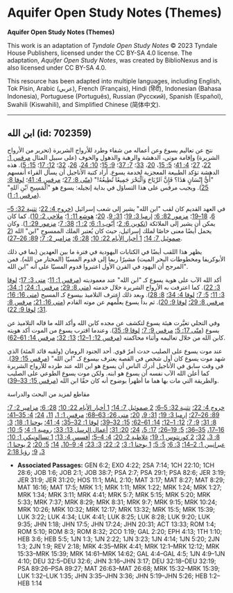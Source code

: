 # Aquifer Open Study Notes (Themes)

**Aquifer Open Study Notes (Themes)**

This work is an adaptation of *Tyndale Open Study Notes* © 2023 Tyndale House Publishers, licensed under the CC BY\-SA 4\.0 license. The adaptation, *Aquifer Open Study Notes*, was created by BiblioNexus and is also licensed under CC BY\-SA 4\.0\.

This resource has been adapted into multiple languages, including English, Tok Pisin, Arabic (عربي), French (Français), Hindi (हिंदी), Indonesian (Bahasa Indonesia), Portuguese (Português), Russian (Русский), Spanish (Español), Swahili (Kiswahili), and Simplified Chinese (简体中文).



--------------------------------

## ابن الله (id: 702359)

نتج عن تعاليم يسوع وعن أعماله من شفاء وطرد للأرواح الشريرة (تحرير من الأرواح الشريرة) وإقامة موتى، الدهشة والرهبة والذهول والخوف (على سبيل المثال [مرقس 1: 22](https://ref.ly/Mark1:22)، [27](https://ref.ly/Mark1:27)؛ [4: 41](https://ref.ly/Mark4:41)؛ [5: 15](https://ref.ly/Mark5:15)، [20](https://ref.ly/Mark5:20)، [33](https://ref.ly/Mark5:33)؛ [7: 37](https://ref.ly/Mark7:37)؛ [9: 15](https://ref.ly/Mark9:15)؛ [10: 24](https://ref.ly/Mark10:24)، [26](https://ref.ly/Mark10:26)، [32](https://ref.ly/Mark10:32)؛ [12: 17](https://ref.ly/Mark12:17)؛ [15: 5](https://ref.ly/Mark15:5)). هذه الدهشة تؤكد الطبيعة المعجزية لخدمة يسوع. أراد كتبة الأناجيل أن يسأل القراء أنفسهم "أَيُّ إِنْسَانٍ هَذَا؟ فَإِنَّ ٱلرِّيَاحَ وَٱلْبَحْرَ جَمِيعًا تُطِيعُهُ!" ([متّى 8: 27](https://ref.ly/Matt8:27)؛ [مرقس 4: 41](https://ref.ly/Mark4:41)؛ [لوقا 8: 25](https://ref.ly/Luke8:25)). ويجيب مرقس على هذا التساؤل في بداية إنجيله: يسوع هو "ٱلْمَسِيحِ ٱبْنِ ٱللهِ" ([مرقس 1: 1](https://ref.ly/Mark1:1)).

في العهد القديم كان لقب "ابن الله" يشير إلى شعب إسرائيل ([خروج 4: 22](https://ref.ly/Exod4:22)؛ [تثنية 32: 5–6](https://ref.ly/Deut32:5-Deut32:6)، [18–19](https://ref.ly/Deut32:18-Deut32:19)؛ [مزمور 82: 6؛](https://ref.ly/Ps82:6) [إرميا 3: 19](https://ref.ly/Jer3:19)؛ [31: 9](https://ref.ly/Jer31:9)، [20](https://ref.ly/Jer31:20)؛ [هوشع 11: 1](https://ref.ly/Hos11:1)؛ [ملاخي 2: 10](https://ref.ly/Mal2:10)). كما كان يمكن أن يشير إلى الملائكة ([تكوين 6: 2](https://ref.ly/Gen6:2)؛ [أيّوب 1: 6؛](https://ref.ly/Job1:6) [2: 1؛](https://ref.ly/Job2:1) [38: 7](https://ref.ly/Job38:7)؛ [مزمور 29: 1](https://ref.ly/Ps29:1)). وكان يحمل أيضًا معنى خاصًا لملك إسرائيل، حيث كان يُعتبر الملك الممسوح "ابن" الله ([2 صموئيل 7: 14؛](https://ref.ly/2Sam7:14) [1 أخبار الأيام 22: 10؛](https://ref.ly/1Chr22:10) [28: 6؛](https://ref.ly/1Chr28:6) [مزامير 2: 7؛](https://ref.ly/Ps2:7) [89: 26–27](https://ref.ly/Ps89:26-Ps89:27)).

يظهر هذا اللقب أيضًا في الكتابات اليهودية في فترة ما بين العهدين (بما في ذلك الأبوكريفا ومخطوطات البحر الميت) مشيرًا ربما إلى قدوم المسيّا (المختار من الله). فمن المرجح أن اليهود في القرن الأول اعتبروا قدوم المسيّا على أنه "ابن الله".

أكد الله الآب على هوية يسوع كـ "ابن الله" عند معموديته ([مرقس 1: 11](https://ref.ly/Mark1:11)؛ [متى 3: 17](https://ref.ly/Matt3:17)؛ [لوقا 3: 22](https://ref.ly/Luke3:22)). كما اعترفت به الأرواح الشريرة خلال خدمته ([متى 8: 29؛](https://ref.ly/Matt8:29) [مرقس 1: 24؛](https://ref.ly/Mark1:24) [1: 34؛](https://ref.ly/Mark1:34) [3: 11؛](https://ref.ly/Mark3:11) [5: 7؛](https://ref.ly/Mark5:7) [لوقا 4: 34؛](https://ref.ly/Luke4:34) [8: 28](https://ref.ly/Luke8:28)). وبعد ذلك اعترف التلاميذ بيسوع كـ المسيح ([متى 16: 16؛](https://ref.ly/Matt16:16) [مرقس 8: 29؛](https://ref.ly/Mark8:29) [لوقا 9: 20](https://ref.ly/Luke9:20)). ثم بدأ يسوع يعلِّمهم عن موته القادم ([متى 16: 21؛](https://ref.ly/Matt16:16) [مرقس 8: 31؛](https://ref.ly/Mark8:31) [لوقا 9: 22](https://ref.ly/Luke9:20)).

وفي التجلي تغيَّرت هيئة يسوع لتكشف عن مجده كابن الله وأكد الله ما قاله التلاميذ عن يسوع ([متّى 17: 5؛](https://ref.ly/Matt17:5) [مرقس 9: 7؛](https://ref.ly/Mark9:7) [لوقا 9: 35](https://ref.ly/Luke9:35)). وعندما اقترب يسوع من الموت أكد هويته كابن الله من خلال تعاليمه وأثناء محاكمته ([مرقس 12: 1–12؛](https://ref.ly/Mark12:1-Mark12:12) [13: 32؛](https://ref.ly/Mark13:32) [مرقس 14: 61–62](https://ref.ly/Mark14:61-Mark14:62)).

عند موت يسوع على الصليب حدث أمرٌ قوي. أحد الجنود الرومان (ولقبه قائد المئة) الذي شهد موت يسوع كان أول شخص في القصة يعترف بيسوع كـ "ابن الله" ([مرقس 15: 39](https://ref.ly/Mark15:39)). في وقت سابق في الأناجيل أدرك الناس أن يسوع هو ابن الله عند طرده للأرواح الشريرة كما أعلن الله الآب نفسه أن يسوع هو ابنه. ولكن موت يسوع الطوعي على الصليب والطريقة التي مات بها هما ما أظهرا بوضوح أنه كان حقًا ابن الله ([مرقس 15: 33–39](https://ref.ly/Mark15:33-Mark15:39)).

مقاطع لمزيد من البحث والدراسة

[خروج 4: 22؛](https://ref.ly/Exod4:22) [تثنية 32: 5–6؛](https://ref.ly/Deut32:5-Deut32:6) [2 صموئيل 7: 14؛](https://ref.ly/2Sam7:14) [1 أخبار الأيام 22: 10؛](https://ref.ly/1Chr22:10) [28: 6؛](https://ref.ly/1Chr28:6) [مزامير 2: 7؛](https://ref.ly/Ps2:7) [89: 26–27؛](https://ref.ly/Ps89:26-Ps89:27) [إرميا 3: 19؛](https://ref.ly/Jer3:19) [31: 9،](https://ref.ly/Jer31:9) [20؛](https://ref.ly/Jer31:20) [متى 26: 63–68؛](https://ref.ly/Matt26:63-Matt26:68) [مرقس 1: 1،](https://ref.ly/Mark1:1) [11،](https://ref.ly/Mark1:11) [24؛](https://ref.ly/Mark1:24) [4: 35–41؛](https://ref.ly/Mark4:35-Mark4:41) [8: 31؛](https://ref.ly/Mark8:31) [9: 7؛](https://ref.ly/Mark9:7) [12: 1–12؛](https://ref.ly/Mark12:1-Mark12:12) [14: 61–62؛](https://ref.ly/Mark14:61-Mark14:62) [15: 32–39؛](https://ref.ly/Mark15:32-Mark15:39) [لوقا 1: 32–35؛](https://ref.ly/Luke1:32-Luke1:35) [4: 41؛](https://ref.ly/Luke4:41) [يوحنا 1: 18؛](https://ref.ly/John1:18) [3: 16–17،](https://ref.ly/John3:16-John3:17) [35–36؛](https://ref.ly/John3:35-John3:36) [5: 19–26؛](https://ref.ly/John5:19-John5:26) [17: 5،](https://ref.ly/John17:5) [24؛](https://ref.ly/John17:24) [20: 31؛](https://ref.ly/John20:31) [أعمال الرسل 13: 33؛](https://ref.ly/Acts13:33) [رومية 1: 4؛](https://ref.ly/Rom1:4) [5: 10؛](https://ref.ly/Rom5:10) [8: 3،](https://ref.ly/Rom8:3) [32؛](https://ref.ly/Rom8:32) [2 كورنثوس 1: 19؛](https://ref.ly/2Cor1:19) [غلاطية 2: 20؛](https://ref.ly/Gal2:20) [4: 4–5؛](https://ref.ly/Gal4:4-Gal4:5) [أفسس 4: 13؛](https://ref.ly/Eph4:13) [1 تسالونيكي 1: 10؛](https://ref.ly/1Thess1:10) [عبرانيين 1: 2–14؛](https://ref.ly/Heb1:2-Heb1:14) [3: 6؛](https://ref.ly/Heb3:6) [5: 5؛](https://ref.ly/Heb5:5) [1 يوحنا 1: 3؛](https://ref.ly/1John1:3) [2: 22؛](https://ref.ly/1John2:22) [3: 23؛](https://ref.ly/1John3:23) [4: 9–10،](https://ref.ly/1John4:9-1John4:10) [14؛](https://ref.ly/1John4:14) [5: 20؛](https://ref.ly/1John5:20) [2 يوحنا 1: 3،](https://ref.ly/2John1:3) [9؛](https://ref.ly/2John1:9) [رؤيا 2:18](https://ref.ly/Rev2:18)

* **Associated Passages:** GEN 6:2; EXO 4:22; 2SA 7:14; 1CH 22:10; 1CH 28:6; JOB 1:6; JOB 2:1; JOB 38:7; PSA 2:7; PSA 29:1; PSA 82:6; JER 3:19; JER 31:9; JER 31:20; HOS 11:1; MAL 2:10; MAT 3:17; MAT 8:27; MAT 8:29; MAT 16:16; MAT 17:5; MRK 1:1; MRK 1:11; MRK 1:22; MRK 1:24; MRK 1:27; MRK 1:34; MRK 3:11; MRK 4:41; MRK 5:7; MRK 5:15; MRK 5:20; MRK 5:33; MRK 7:37; MRK 8:29; MRK 8:31; MRK 9:7; MRK 9:15; MRK 10:24; MRK 10:26; MRK 10:32; MRK 12:17; MRK 13:32; MRK 15:5; MRK 15:39; LUK 3:22; LUK 4:34; LUK 4:41; LUK 8:25; LUK 8:28; LUK 9:20; LUK 9:35; JHN 1:18; JHN 17:5; JHN 17:24; JHN 20:31; ACT 13:33; ROM 1:4; ROM 5:10; ROM 8:3; ROM 8:32; 2CO 1:19; GAL 2:20; EPH 4:13; 1TH 1:10; HEB 3:6; HEB 5:5; 1JN 1:3; 1JN 2:22; 1JN 3:23; 1JN 4:14; 1JN 5:20; 2JN 1:3; 2JN 1:9; REV 2:18; MRK 4:35–MRK 4:41; MRK 12:1–MRK 12:12; MRK 15:33–MRK 15:39; MRK 14:61–MRK 14:62; GAL 4:4–GAL 4:5; 1JN 4:9–1JN 4:10; DEU 32:5–DEU 32:6; JHN 3:16–JHN 3:17; DEU 32:18–DEU 32:19; PSA 89:26–PSA 89:27; MAT 26:63–MAT 26:68; MRK 15:32–MRK 15:39; LUK 1:32–LUK 1:35; JHN 3:35–JHN 3:36; JHN 5:19–JHN 5:26; HEB 1:2–HEB 1:14

